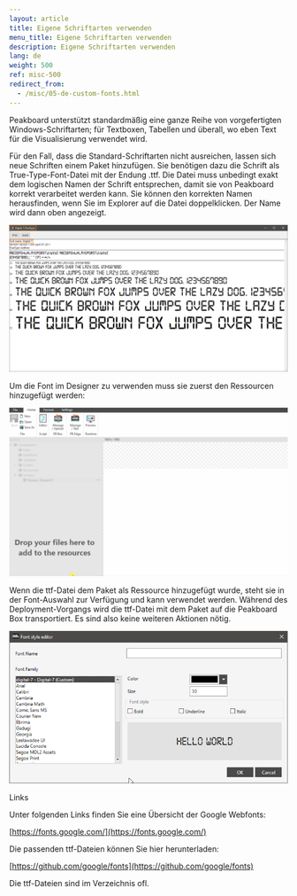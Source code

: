 ```yaml
---
layout: article
title: Eigene Schriftarten verwenden
menu_title: Eigene Schriftarten verwenden
description: Eigene Schriftarten verwenden
lang: de
weight: 500
ref: misc-500
redirect_from:
  - /misc/05-de-custom-fonts.html
---
```

Peakboard unterstützt standardmäßig eine ganze Reihe von vorgefertigten Windows-Schriftarten; für Textboxen, Tabellen und überall, wo eben Text für die Visualisierung verwendet wird.

Für den Fall, dass die Standard-Schriftarten nicht ausreichen, lassen sich neue Schriften einem Paket hinzufügen. Sie benötigen dazu die Schrift als True-Type-Font-Datei mit der Endung .ttf. Die Datei muss unbedingt exakt dem logischen Namen der Schrift entsprechen, damit sie von Peakboard korrekt verarbeitet werden kann. Sie können den korrekten Namen herausfinden, wenn Sie im Explorer auf die Datei doppelklicken. Der Name wird dann oben angezeigt.

![image_1](/assets/images/misc/custom-fonts/MiscFonts01.png)

Um die Font im Designer zu verwenden muss sie zuerst den Ressourcen hinzugefügt werden:

![image_1](/assets/images/misc/custom-fonts/MiscFonts03.gif)

Wenn die ttf-Datei dem Paket als Ressource hinzugefügt wurde, steht sie in der Font-Auswahl zur Verfügung und kann verwendet werden. Während des Deployment-Vorgangs wird die ttf-Datei mit dem Paket auf die Peakboard Box transportiert. Es sind also keine weiteren Aktionen nötig.

![image_1](/assets/images/misc/custom-fonts/MiscFonts02.png)

Links

Unter folgenden Links finden Sie eine Übersicht der Google Webfonts:

[https://fonts.google.com/](https://fonts.google.com/)

Die passenden ttf-Dateien können Sie hier herunterladen:

[https://github.com/google/fonts](https://github.com/google/fonts)

Die ttf-Dateien sind im Verzeichnis ofl.
